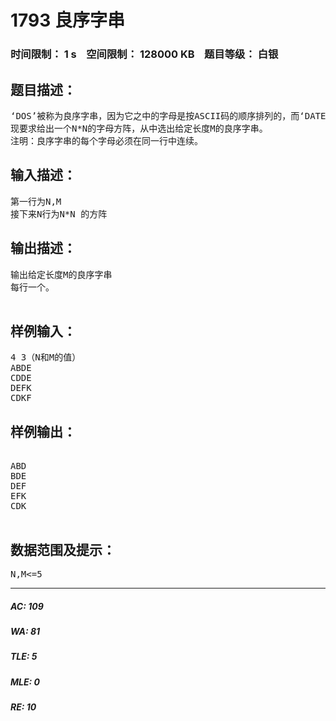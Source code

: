 # 1793 良序字串   
### 时间限制： 1 s&nbsp;&nbsp;&nbsp;&nbsp;空间限制： 128000 KB&nbsp;&nbsp;&nbsp;&nbsp;题目等级： 白银  
## 题目描述：  

<pre>
‘DOS’被称为良序字串，因为它之中的字母是按ASCII码的顺序排列的，而‘DATE’则不是良序字串。
现要求给出一个N*N的字母方阵，从中选出给定长度M的良序字串。
注明：良序字串的每个字母必须在同一行中连续。
</pre>
  
  
## 输入描述：  

<pre>
第一行为N,M
接下来N行为N*N 的方阵
</pre>
  
  
## 输出描述：  

<pre>
输出给定长度M的良序字串
每行一个。

</pre>
  
  
## 样例输入：  

<pre>
4 3（N和M的值）
ABDE
CDDE
DEFK
CDKF
</pre>
  
  
## 样例输出：  

<pre>

ABD
BDE
DEF
EFK
CDK

</pre>
  
  
## 数据范围及提示：  

<pre>
N,M<=5
</pre>
  
  
***  

##### AC: 109  
##### WA: 81  
##### TLE: 5  
##### MLE: 0  
##### RE: 10  
